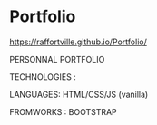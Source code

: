 # Portfolio
https://raffortville.github.io/Portfolio/


PERSONNAL PORTFOLIO 

TECHNOLOGIES :

LANGUAGES: HTML/CSS/JS (vanilla)

FROMWORKS : BOOTSTRAP
